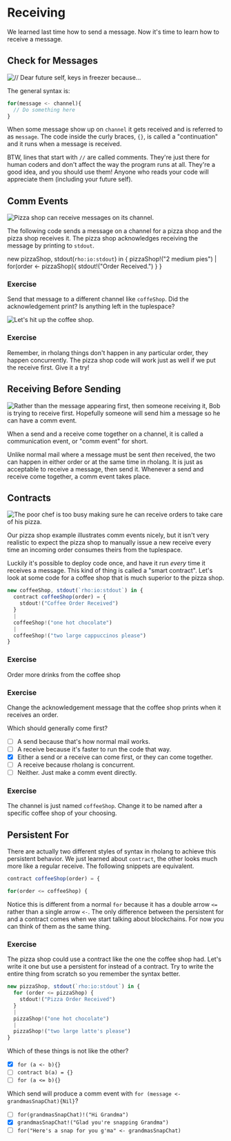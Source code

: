 # Receiving 

We learned last time how to send a message. Now it's time to learn how to receive a message.
## Check for Messages

![// Dear future self, keys in freezer because...](./images/receiving-Keys.png)

The general syntax is:

```javascript
for(message <- channel){
  // Do something here
}
```

When some message show up on `channel` it gets received and is referred to as `message`. The code inside the curly braces, `{}`, is called a "continuation" and it runs when a message is received.

BTW, lines that start with `//` are called comments. They're just there for human coders and don't affect the way the program runs at all. They're a good idea, and you should use them! Anyone who reads your code will appreciate them (including your future self).


## Comm Events

![Pizza shop can receive messages on its channel.](./images/receiving-pizza.png)

The following code sends a message on a channel for a pizza shop and the pizza shop receives it. The pizza shop acknowledges receiving the message by printing to `stdout`.

new pizzaShop, stdout(`rho:io:stdout`) in {
  pizzaShop!("2 medium pies")
  |
  for(order <- pizzaShop){
    stdout!("Order Received.")
  }
}


### Exercise
Send that message to a different channel like `coffeShop`. Did the acknowledgement print? Is anything left in the tuplespace?

![Let's hit up the coffee shop.](./images/receiving-coffee.png)

### Exercise
Remember, in rholang things don't happen in any particular order, they happen concurrently. The pizza shop code will work just as well if we put the receive first. Give it a try!


## Receiving Before Sending

![Rather than the message appearing first, then someone receiving it, Bob is trying to receive first. Hopefully someone will send him a message so he can have a comm event.](./images/receiving-lookingForMessages.png)

When a send and a receive come together on a channel, it is called a communication event, or "comm event" for short.

Unlike normal mail where a message must be sent _then_ received, the two can happen in either order or at the same time in rholang. It is just as acceptable to receive a message, then send it. Whenever a send and receive come together, a comm event takes place.


## Contracts

![The poor chef is too busy making sure he can receive orders to take care of his pizza.](./images/receiving-pizzaBurning.png)

Our pizza shop example illustrates comm events nicely, but it isn't very realistic to expect the pizza shop to manually issue a new receive every time an incoming order consumes theirs from the tuplespace.

Luckily it's possible to deploy code once, and have it run _every_ time it receives a message. This kind of thing is called a "smart contract". Let's look at some code for a coffee shop that is much superior to the pizza shop.

```javascript
new coffeeShop, stdout(`rho:io:stdout`) in {
  contract coffeeShop(order) = {
    stdout!("Coffee Order Received")
  }
  |
  coffeeShop!("one hot chocolate")
  |
  coffeeShop!("two large cappuccinos please")
}
```

### Exercise
Order more drinks from the coffee shop

### Exercise
Change the acknowledgement message that the coffee shop prints when it receives an order.

Which should generally come first?
- [ ] A send because that's how normal mail works.
- [ ] A receive because it's faster to run the code that way.
- [x] Either a send or a receive can come first, or they can come together.
- [ ] A receive because rholang is concurrent.
- [ ] Neither. Just make a comm event directly.

### Exercise
The channel is just named `coffeeShop`. Change it to be named after a specific coffee shop of your choosing.


## Persistent For
There are actually two different styles of syntax in rholang to achieve this persistent behavior. We just learned about `contract`, the other looks much more like a regular receive. The following snippets are equivalent.

```javascript
contract coffeeShop(order) = {
```

```javascript
for(order <= coffeeShop) {
```
Notice this is different from a normal `for` because it has a double arrow `<=` rather than a single arrow `<-`. The only difference between the persistent for and a contract comes when we start talking about blockchains. For now you can think of them as the same thing.

### Exercise
The pizza shop could use a contract like the one the coffee shop had. Let's write it one but use a persistent for instead of a contract. Try to write the entire thing from scratch so you remember the syntax better.

```javascript
new pizzaShop, stdout(`rho:io:stdout`) in {
  for (order <= pizzaShop) {
    stdout!("Pizza Order Received")
  }
  |
  pizzaShop!("one hot chocolate")
  |
  pizzaShop!("two large latte's please")
}
```


Which of these things is not like the other?
- [x] `for (a <- b){}`
- [ ] `contract b(a) = {}`
- [ ] `for (a <= b){}`

Which send will produce a comm event with `for (message <- grandmasSnapChat){Nil}`?
- [ ] `for(grandmasSnapChat)!("Hi Grandma")`
- [x] `grandmasSnapChat!("Glad you're snapping Grandma")`
- [ ] `for("Here's a snap for you g'ma" <- grandmasSnapChat)`
